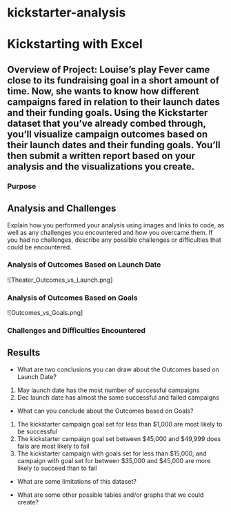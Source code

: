 # kickstarter-analysis
# Kickstarting with Excel

## Overview of Project: Louise’s play Fever came close to its fundraising goal in a short amount of time. Now, she wants to know how different campaigns fared in relation to their launch dates and their funding goals. Using the Kickstarter dataset that you’ve already combed through, you’ll visualize campaign outcomes based on their launch dates and their funding goals. You’ll then submit a written report based on your analysis and the visualizations you create.

### Purpose

## Analysis and Challenges
Explain how you performed your analysis using images and links to code, as well as any challenges you encountered and how you overcame them. If you had no challenges, describe any possible challenges or difficulties that could be encountered.

### Analysis of Outcomes Based on Launch Date
![Theater_Outcomes_vs_Launch.png]

### Analysis of Outcomes Based on Goals
![Outcomes_vs_Goals.png]

### Challenges and Difficulties Encountered



## Results

- What are two conclusions you can draw about the Outcomes based on Launch Date?
1. May launch date has the most number of successful campaigns
2. Dec launch date has almost the same successful and failed campaigns 

- What can you conclude about the Outcomes based on Goals?
1. The kickstarter campaign goal set for less than $1,000 are most likely to be successful
2. The kickstarter campaign goal set between $45,000 and $49,999 does fails are most likely to fail
3. The kickstarter campaign with goals set for less than $15,000, and campaign with goal set for between $35,000 and $45,000 are more likely to succeed than to fail

- What are some limitations of this dataset?


- What are some other possible tables and/or graphs that we could create?
